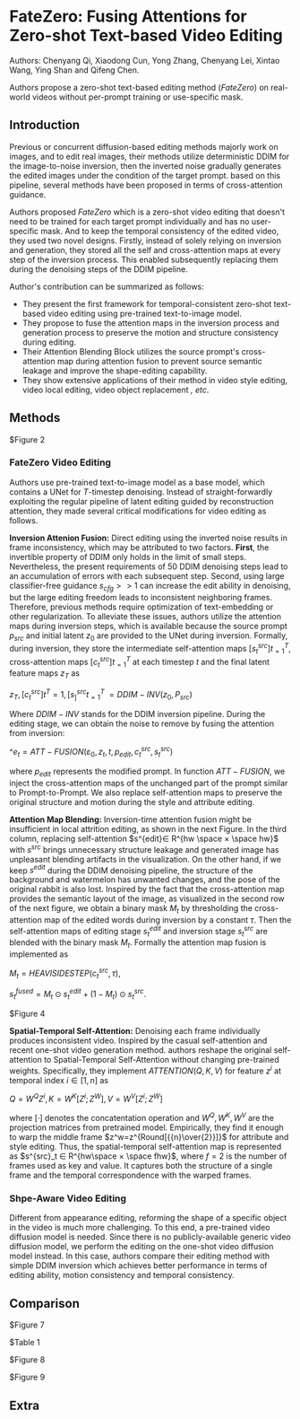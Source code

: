 # FateZero: Fusing Attentions for Zero-shot Text-based Video Editing

Authors: Chenyang Qi, Xiaodong Cun, Yong Zhang, Chenyang Lei, Xintao Wang, Ying Shan and Qifeng Chen.

Authors propose a zero-shot text-based editing method (*FateZero*) on real-world videos without per-prompt training or use-specific mask.

## Introduction

Previous or concurrent diffusion-based editing methods majorly work on images, and to edit real images, their methods utilize deterministic DDIM for the image-to-noise inversion, then the inverted noise gradually generates the edited images under the condition of the target prompt. based on this pipeline, several methods have been proposed in terms of cross-attention guidance.

Authors proposed *FateZero* which is a zero-shot video editing that doesn't need to be trained for each target prompt individually and has no user-specific mask.
And to keep the temporal consistency of the edited video, they used two novel designs. Firstly, instead of solely relying on inversion and generation, they stored all the self and cross-attention maps at every step of the inversion process. This enabled subsequently replacing them during the denoising steps of the DDIM pipeline.

Author's contribution can be summarized as follows:

* They present the first framework for temporal-consistent zero-shot text-based video editing using pre-trained text-to-image model.
* They propose to fuse the attention maps in the inversion process and generation process to preserve the motion and structure consistency during editing.
* Their Attention Blending Block utilizes the source prompt's cross-attention map during attention fusion to prevent source semantic leakage and improve the shape-editing capability.
* They show extensive applications of their method in video style editing, video local editing, video object replacement *, etc*.

## Methods

$Figure 2

### FateZero Video Editing

Authors use pre-trained text-to-image model as a base model, which contains a UNet for $T$-timestep denoising. Instead of straight-forwardly exploiting the regular pipeline of latent editing guided by reconstruction attention, they made several critical modifications for video editing as follows.

**Inversion Attenion Fusion:** Direct editing using the inverted noise results in frame inconsistency, which may be attributed to two factors. **First**, the invertible property of DDIM only holds in the limit of small steps. Nevertheless, the present requirements of 50 DDIM denoising steps lead to an accumulation of errors with each subsequent step. Second, using large classifier-free guidance $s_{cfg}>>1$ can increase the edit ability in denoising, but the large editing freedom leads to inconsistent neighboring frames. Therefore, previous methods require optimization of text-embedding or other regularization.
To alleviate these issues, authors utilize the attention maps during inversion steps, which is available because the source prompt $p_{src}$ and initial latent $z_0$ are provided to the UNet during inversion. Formally, during inversion, they store the intermediate self-attention maps $[s^{src}_t]t^T_{=1}$, cross-attention maps $[c^{src}_t]t^T_{=1}$ at each timestep $t$ and the final latent feature maps $z_T$ as

$z_T,[c^{src}_t]t^T=1,[s^{src}_]t^T_{=1}$ $= DDIM-INV(z_0,P_{src})$

Where $DDIM-INV$ stands for the DDIM inversion pipeline.
During the editing stage, we can obtain the noise to remove by fusing the attention from inversion:

$\^e_t = ATT-FUSION(ε_0,z_t,t,p_{edit},c^{src}_t,s^{src}_t)$

where $p_{edit}$ represents the modified prompt. In function $ATT-FUSION$, we inject the cross-attention maps of the unchanged part of the prompt similar to Prompt-to-Prompt. We also replace self-attention maps to preserve the original structure and motion during the style and attribute editing.

**Attention Map Blending:** Inversion-time attention fusion might be insufficient in local attrition editing, as shown in the next Figure. In the third column, replacing self-attention $s^{edit}∈ R^{hw \space × \space hw}$ with $s^{src}$ brings unnecessary structure leakage and generated image has unpleasant blending artifacts in the visualization. On the other hand, if we keep $s^{edit}$ during the DDIM denoising pipeline, the structure of the background and watermelon has unwanted changes, and the pose of the original rabbit is also lost. Inspired by the fact that the cross-attention map provides the semantic layout of the image, as visualized in the second row of the next figure, we obtain a binary mask $M_t$ by thresholding the cross-attention map of the edited words during inversion by a constant $τ$. Then the self-attention maps of editing stage $s^{edit}_t$ and inversion stage $s^{src}_t$ are blended with the binary mask $M_t$. Formally the attention map fusion is implemented as

$M_t = HEAVISIDESTEP(c^{src}_t,τ),$

$s^{fused}_t = M_t ⊙ s^{edit}_t + (1-M_t) ⊙ s^{src}_t.$

$Figure 4

**Spatial-Temporal Self-Attention:** Denoising each frame individually produces inconsistent video. Inspired by the casual self-attention and recent one-shot video generation method. authors reshape the original self-attention to Spatial-Temporal Self-Attention without changing pre-trained weights. Specifically, they implement $ATTENTION(Q,K,V)$ for feature $z^i$ at temporal index $i ∈ [1,n]$ as

$Q=W^QZ^i,K=W^K[Z^i;Z^W],V=W^V[Z^i;Z^W]$

where $[·]$ denotes the concatentation operation and $W^Q,W^K,W^V$ are the projection matrices from pretrained model. Empirically, they find it enough to warp the middle frame $z^w=z^{Round[{{n}\over{2}}]}$ for attribute and style editing. Thus, the spatial-temporal self-attention map is represented as $s^{src}_t ∈ R^{hw\space × \space fhw}$, where $f=2$ is the number of frames used as key and value. It captures both the structure of a single frame and the temporal correspondence with the warped frames.

### Shpe-Aware Video Editing

Different from appearance editing, reforming the shape of a specific object in the video is much more challenging. To this end, a pre-trained video diffusion model is needed. Since there is no publicly-available generic video diffusion model, we perform the editing on the one-shot video diffusion model instead. In this case, authors compare their editing method with simple DDIM inversion which achieves better performance in terms of editing ability, motion consistency and temporal consistency.

## Comparison

$Figure 7

$Table 1

$Figure 8

$Figure 9

## Extra
